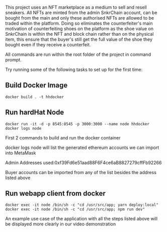 This project uses an NFT marketplace as a medium to sell and resell sneakers. All NFTs are minted from the admin SnkrChain account, can be bought from the main and only these authorised NFTs are allowed to be traded within the platform. 
Doing so eliminates the counterfeiter's main motivation of counterfeiting shoes on the platform as the shoe value on SnkrChain is within the NFT and block chain rather than on the physical item, this ensure that the buyer's still get the full value of the shoe they bought even if they receive a counterfeit.

All commands are run within the root folder of the project in command prompt.

Try running some of the following tasks to set up for the first time:

## Build Docker Image
```Build Docker Image
docker build . -t hhdocker
```

## Run hardHat Node
```Build HardHat Node
docker run -it -d -p 8545:8545 -p 3000:3000 --name node hhdocker
docker logs node
```
First 2 commands to build and run the docker container

docker logs node will list the generated ethereum accounts we can import into MetaMask

Admin Addresses used:0xf39Fd6e51aad88F6F4ce6aB8827279cffFb92266

Buyer accounts can be imported from any of the list besides the address listed above

## Run webapp client from docker
```Run web client
docker exec -it node /bin/sh -c "cd /usr/src/app; yarn deploy:local"
docker exec -it node /bin/sh -c "cd /usr/src/app; npm run dev"
```


An example use case of the application with all the steps listed above will be displayed more clearly in our video demonstration

